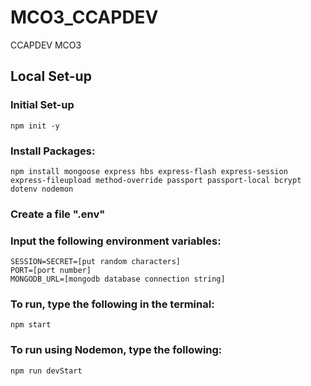 # MCO3_CCAPDEV
CCAPDEV MCO3


## Local Set-up

### Initial Set-up
    npm init -y

### Install Packages:

    npm install mongoose express hbs express-flash express-session express-fileupload method-override passport passport-local bcrypt dotenv nodemon 

### Create a file ".env"

### Input the following environment variables:

    SESSION=SECRET=[put random characters]
    PORT=[port number]
    MONGODB_URL=[mongodb database connection string]

### To run, type the following in the terminal: 
    npm start

### To run using Nodemon, type the following:
    npm run devStart
